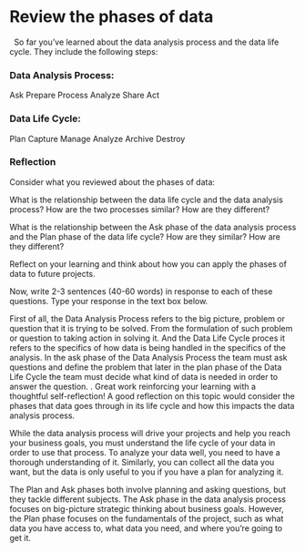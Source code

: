 # Review the phases of data
&nbsp;
So far you’ve learned about the data analysis process and the data life cycle. They include the following steps:

### Data Analysis Process:

Ask
Prepare
Process
Analyze
Share
Act

### Data Life Cycle:

Plan
Capture
Manage
Analyze
Archive
Destroy

### Reflection

Consider what you reviewed about the phases of data:

What is the relationship between the data life cycle and the data analysis process? How are the two processes similar? How are they different?

What is the relationship between the Ask phase of the data analysis process and the Plan phase of the data life cycle? How are they similar? How are they different?

Reflect on your learning and think about how you can apply the phases of data to future projects.

Now, write 2-3 sentences (40-60 words) in response to each of these questions. Type your response in the text box below.

First of all, the Data Analysis Process refers to the big picture, problem or question that it is trying to be solved. From the formulation of such problem or question to taking action in solving it. 
And the Data Life Cycle proces it refers to the specifics of how data is being handled in the specifics of the analysis.
In the ask phase of the Data Analysis Process the team must ask questions and define the problem that later in the plan phase of the Data Life Cycle the team must decide what kind of data is needed in order to answer the question.
.
Great work reinforcing your learning with a thoughtful self-reflection! A good reflection on this topic would consider the phases that data goes through in its life cycle and how this impacts the data analysis process.

While the data analysis process will drive your projects and help you reach your business goals, you must understand the life cycle of your data in order to use that process. To analyze your data well, you need to have a thorough understanding of it. Similarly, you can collect all the data you want, but the data is only useful to you if you have a plan for analyzing it.

The Plan and Ask phases both involve planning and asking questions, but they tackle different subjects. The Ask phase in the data analysis process focuses on big-picture strategic thinking about business goals. However, the Plan phase focuses on the fundamentals of the project, such as what data you have access to, what data you need, and where you’re going to get it.


